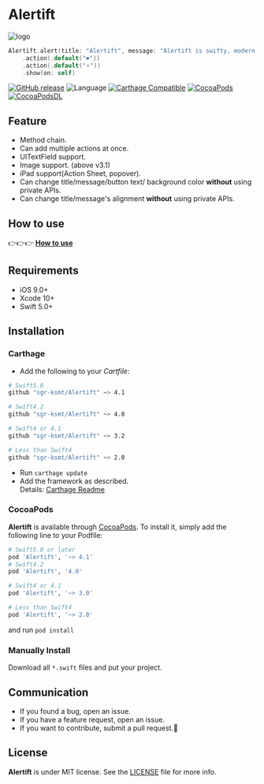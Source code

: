 # Alertift

![logo](Documents/logo.png)

```swift
Alertift.alert(title: "Alertift", message: "Alertift is swifty, modern, and awesome UIAlertController wrapper.")
    .action(.default("❤️"))
    .action(.default("⭐"))
    .show(on: self)
```

[![GitHub release](https://img.shields.io/github/release/sgr-ksmt/Alertift.svg)](https://github.com/sgr-ksmt/Alertift/releases)
![Language](https://img.shields.io/badge/language-Swift%205.0-orange.svg)
[![Carthage Compatible](https://img.shields.io/badge/Carthage-compatible-4BC51D.svg?style=flat)](https://github.com/Carthage/Carthage)
[![CocoaPods](https://img.shields.io/badge/Cocoa%20Pods-✓-4BC51D.svg?style=flat)](https://cocoapods.org/pods/Alertift)
[![CocoaPodsDL](https://img.shields.io/cocoapods/dt/Alertift.svg)](https://cocoapods.org/pods/Alertift)


## Feature
- Method chain.
- Can add multiple actions at once.
- UITextField support.
- Image support. (above v3.1)
- iPad support(Action Sheet, popover).
- Can change title/message/button text/ background color **without** using private APIs.
- Can change title/message's alignment **without** using private APIs.

## How to use
👉👉👉 **[How to use](Documents/how_to_use.md)**

## Requirements
- iOS 9.0+
- Xcode 10+
- Swift 5.0+

## Installation

### Carthage

- Add the following to your *Cartfile*:

```bash
# Swift5.0
github "sgr-ksmt/Alertift" ~> 4.1

# Swift4.2
github "sgr-ksmt/Alertift" ~> 4.0

# Swift4 or 4.1
github "sgr-ksmt/Alertift" ~> 3.2

# Less than Swift4
github "sgr-ksmt/Alertift" ~> 2.0
```

- Run `carthage update`
- Add the framework as described.
<br> Details: [Carthage Readme](https://github.com/Carthage/Carthage#adding-frameworks-to-an-application)


### CocoaPods

**Alertift** is available through [CocoaPods](http://cocoapods.org). To install
it, simply add the following line to your Podfile:

```ruby
# Swift5.0 or later
pod 'Alertift', '~> 4.1'
# Swift4.2
pod 'Alertift', '4.0'

# Swift4 or 4.1
pod 'Alertift', '~> 3.0'

# Less than Swift4
pod 'Alertift', '~> 2.0'
```

and run `pod install`

### Manually Install
Download all `*.swift` files and put your project.

## Communication
- If you found a bug, open an issue.
- If you have a feature request, open an issue.
- If you want to contribute, submit a pull request.:muscle:

## License

**Alertift** is under MIT license. See the [LICENSE](LICENSE) file for more info.
